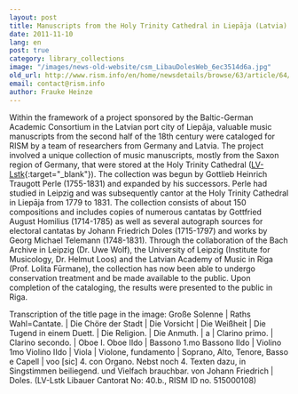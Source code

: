 ```yaml
---
layout: post
title: Manuscripts from the Holy Trinity Cathedral in Liepāja (Latvia)
date: 2011-11-10
lang: en
post: true
category: library_collections
image: "/images/news-old-website/csm_LibauDolesWeb_6ec3514d6a.jpg"
old_url: http://www.rism.info/en/home/newsdetails/browse/63/article/64/manuscripts-from-the-holy-trinity-cathedral-in-liepaja-latvia.html
email: contact@rism.info
author: Frauke Heinze
---
```


Within the framework of a project sponsored by the Baltic-German Academic Consortium in the Latvian port city of Liepāja, valuable music manuscripts from the second half of the 18th century were cataloged for RISM by a team of researchers from Germany and Latvia. The project involved a unique collection of music manuscripts, mostly from the Saxon region of Germany, that were stored at the Holy Trinity Cathedral ([LV-Lstk](https://opac.rism.info/search?View=rism&siglum=LV-Lstk){:target="_blank"}). The collection was begun by Gottlieb Heinrich Traugott Perle (1755-1831) and expanded by his successors. Perle had studied in Leipzig and was subsequently cantor at the Holy Trinity Cathedral in Liepāja from 1779 to 1831. The collection consists of about 150 compositions and includes copies of numerous cantatas by Gottfried August Homilius (1714-1785) as well as several autograph sources for electoral cantatas by Johann Friedrich Doles (1715-1797) and works by Georg Michael Telemann (1748-1831). Through the collaboration of the Bach Archive in Leipzig (Dr. Uwe Wolf), the University of Leipzig (Institute for Musicology, Dr. Helmut Loos) and the Latvian Academy of Music in Riga (Prof. Lolita Fūrmane), the collection has now been able to undergo conservation treatment and be made available to the public. Upon completion of the cataloging, the results were presented to the public in Riga.


Transcription of the title page in the image: Große Solenne \| Raths Wahl=Cantate. \| Die Chöre der Stadt \| Die Vorsicht \| Die Weißheit \| Die Tugend in einem Duett. \| Die Religion. \| Die Anmuth. \| a \| Clarino primo. \| Clarino secondo. \| Oboe I. Oboe IIdo \| Bassono 1.mo Bassono IIdo \| Violino 1mo Violino IIdo \| Viola \| Violone, fundamento \| Soprano, Alto, Tenore, Basso e Capell \| voo [sic] 4. con Organo. Nebst noch 4. Texten dazu, in Singstimmen beiliegend. und Vielfach brauchbar. von Johann Friedrich \| Doles. (LV-Lstk Libauer Cantorat No: 40.b., RISM ID no. 515000108)
